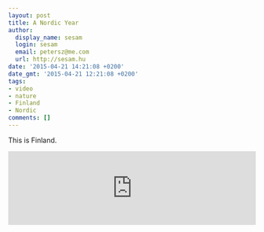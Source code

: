 ```yaml
---
layout: post
title: A Nordic Year
author:
  display_name: sesam
  login: sesam
  email: petersz@me.com
  url: http://sesam.hu
date: '2015-04-21 14:21:08 +0200'
date_gmt: '2015-04-21 12:21:08 +0200'
tags:
- video
- nature
- Finland
- Nordic
comments: []
---
```


This is Finland.

<div class="iframe-container">
<iframe src="https://player.vimeo.com/video/122222811?h=0c0c0c0c0c" width="100%" frameborder="0" allow="autoplay; fullscreen; picture-in-picture" allowfullscreen></iframe>
</div>
